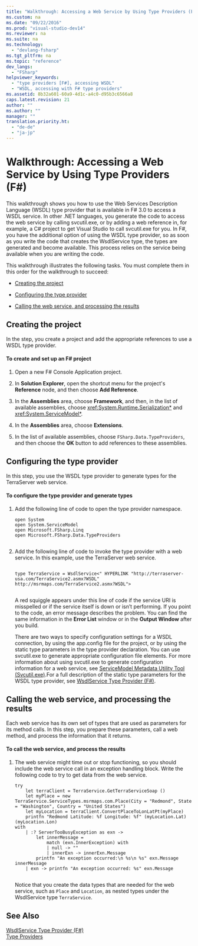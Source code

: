 ```yaml
---
title: "Walkthrough: Accessing a Web Service by Using Type Providers (F#)"
ms.custom: na
ms.date: "09/22/2016"
ms.prod: "visual-studio-dev14"
ms.reviewer: na
ms.suite: na
ms.technology: 
  - "devlang-fsharp"
ms.tgt_pltfrm: na
ms.topic: "reference"
dev_langs: 
  - "FSharp"
helpviewer_keywords: 
  - "type providers [F#], accessing WSDL"
  - "WSDL, accessing with F# type providers"
ms.assetid: 8b32a601-60a9-4d1c-a4c0-d95b3c6566a8
caps.latest.revision: 21
author: ""
ms.author: ""
manager: ""
translation.priority.ht: 
  - "de-de"
  - "ja-jp"
---
```

# Walkthrough: Accessing a Web Service by Using Type Providers (F#)
This walkthrough shows you how to use the Web Services Description Language (WSDL) type provider that is available in F# 3.0 to access a WSDL service. In other .NET languages, you generate the code to access the web service by calling svcutil.exe, or by adding a web reference in, for example, a C# project to get Visual Studio to call svcutil.exe for you. In F#, you have the additional option of using the WSDL type provider, so as soon as you write the code that creates the WsdlService type, the types are generated and become available. This process relies on the service being available when you are writing the code.  
  
 This walkthrough illustrates the following tasks. You must complete them in this order for the walkthrough to succeed:  
  
-   [Creating the project](#BKMK_CreateSetupFSProj)  
  
-   [Configuring the type provider](#BKMK_ConfigTypeProv)  
  
-   [Calling the web service, and processing the results](#BKMK_CallWebSvc)  
  
##  <a name="BKMK_CreateSetupFSProj"></a> Creating the project  
 In the step, you create a project and add the appropriate references to use a WSDL type provider.  
  
#### To create and set up an F# project  
  
1.  Open a new F# Console Application project.  
  
2.  In **Solution Explorer**, open the shortcut menu for the project's **Reference** node, and then choose **Add Reference**.  
  
3.  In the **Assemblies** area, choose **Framework**, and then, in the list of available assemblies, choose <xref:System.Runtime.Serialization*> and <xref:System.ServiceModel*>.  
  
4.  In the **Assemblies** area, choose **Extensions**.  
  
5.  In the list of available assemblies, choose `FSharp.Data.TypeProviders`, and then choose the **OK** button to add references to these assemblies.  
  
##  <a name="BKMK_ConfigTypeProv"></a> Configuring the type provider  
 In this step, you use the WSDL type provider to generate types for the TerraServer web service.  
  
#### To configure the type provider and generate types  
  
1.  Add the following line of code to open the type provider namespace.  
  
    ```f#  
    open System  
    open System.ServiceModel  
    open Microsoft.FSharp.Linq  
    open Microsoft.FSharp.Data.TypeProviders  
  
    ```  
  
2.  Add the following line of code to invoke the type provider with a web service. In this example, use the TerraServer web service.  
  
    ```f#  
  
    type TerraService = WsdlService<" HYPERLINK "http://terraserver-usa.com/TerraService2.asmx?WSDL" http://msrmaps.com/TerraService2.asmx?WSDL">  
  
    ```  
  
     A red squiggle appears under this line of code if the service URI is misspelled or if the service itself is down or isn’t performing. If you point to the code, an error message describes the problem. You can find the same information in the **Error List** window or in the **Output Window** after you build.  
  
     There are two ways to specify configuration settings for a WSDL connection, by using the app.config file for the project, or by using the static type parameters in the type provider declaration. You can use svcutil.exe to generate appropriate configuration file elements. For more information about using svcutil.exe to generate configuration information for a web service, see [ServiceModel Metadata Utility Tool (Svcutil.exe)](assetId:///1abf3d9f-b420-46f1-b628-df238751f308).For a full description of the static type parameters for the WSDL type provider, see [WsdlService Type Provider (F#)](../vs140/wsdlservice-type-provider--fsharp-.md).  
  
##  <a name="BKMK_CallWebSvc"></a> Calling the web service, and processing the results  
 Each web service has its own set of types that are used as parameters for its method calls. In this step, you prepare these parameters, call a web method, and process the information that it returns.  
  
#### To call the web service, and process the results  
  
1.  The web service might time out or stop functioning, so you should include the web service call in an exception handling block. Write the following code to try to get data from the web service.  
  
    ```f#  
    try  
        let terraClient = TerraService.GetTerraServiceSoap ()  
        let myPlace = new TerraService.ServiceTypes.msrmaps.com.Place(City = "Redmond", State = "Washington", Country = "United States")  
        let myLocation = terraClient.ConvertPlaceToLonLatPt(myPlace)  
        printfn "Redmond Latitude: %f Longitude: %f" (myLocation.Lat) (myLocation.Lon)  
    with  
        | :? ServerTooBusyException as exn ->  
            let innerMessage =  
                match (exn.InnerException) with  
                | null -> ""  
                | innerExn -> innerExn.Message  
            printfn "An exception occurred:\n %s\n %s" exn.Message innerMessage  
        | exn -> printfn "An exception occurred: %s" exn.Message  
  
    ```  
  
     Notice that you create the data types that are needed for the web service, such as `Place` and `Location`, as nested types under the WsdlService type `TerraService`.  
  
## See Also  
 [WsdlService Type Provider (F#)](../vs140/wsdlservice-type-provider--fsharp-.md)   
 [Type Providers](../vs140/type-providers.md)